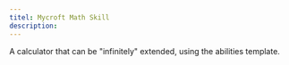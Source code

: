 ```yaml
---
titel: Mycroft Math Skill
description: 
---
```

A calculator that can be "infinitely" extended, using the abilities template.
